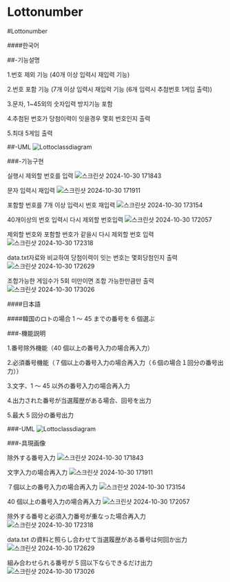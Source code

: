 # Lottonumber

#Lottonumber

####한국어

##-기능설명

1.번호 제외 기능 (40개 이상 입력시 재입력 기능)

2.번호 포함 기능 (7개 이상 입력시 재입력 기능 (6개 입력시 추첨번호 1게임 출력))

3.문자, 1~45외의 숫자입력 방지기능 포함

4.추첨된 번호가 당첨이력이 잇을경우 몇회 번호인지 출력

5.최대 5게임 출력

##-UML
![Lottoclassdiagram](https://github.com/user-attachments/assets/0604266c-bb35-4a5a-a243-2254ec0c9a96)

###-기능구현

실행시 제외할 번호를 입력
![스크린샷 2024-10-30 171843](https://github.com/user-attachments/assets/ac2fab49-c025-4bb8-90cc-764f87c277ce)

문자 입력시 재입력
![스크린샷 2024-10-30 171911](https://github.com/user-attachments/assets/6e1f0851-882a-4296-ba54-7f5b2c6403d9)

포함할 번호를 7개 이상 입력시 번호 재입력
![스크린샷 2024-10-30 173154](https://github.com/user-attachments/assets/d97d26c9-0f15-42a1-acb4-93bfcf6e1547)

40개이상의 번호 입력시 다시 제외할 번호입력
![스크린샷 2024-10-30 172057](https://github.com/user-attachments/assets/786d7eee-8535-4830-8c60-368974f1495d)

제외할 번호와 포함할 번호가 같을시 다시 제외할 번호 입력
![스크린샷 2024-10-30 172318](https://github.com/user-attachments/assets/00afe0f6-e954-47e4-bc0c-9f6afafe0109)

data.txt자료와 비교하여 당첨이력이 잇는 번호는 몇회당첨인지 출력
![스크린샷 2024-10-30 172629](https://github.com/user-attachments/assets/efd9908e-9982-4a2f-a3cd-dcf3d9a460f4)

조합가능한 게임수가 5회 미만이면 조합 가능한만큼만 출력
![스크린샷 2024-10-30 173026](https://github.com/user-attachments/assets/49f86045-4882-4d28-8f21-60540da64ced)

####日本語

####韓国のロトの場合 1 ～ 45 までの番号を 6 個選ぶ

###-機能説明

1.番号除外機能（40 個以上の番号入力の場合再入力）

2.必須番号機能（７個以上の番号入力の場合再入力（６個の場合１回分の番号出力））

3.文字、1 ～ 45 以外の番号入力の場合再入力

4.出力された番号が当選履歴がある場合、回号を出力

5.最大 5 回分の番号出力

###-UML
![Lottoclassdiagram](https://github.com/user-attachments/assets/0604266c-bb35-4a5a-a243-2254ec0c9a96)

###-具現画像

除外する番号入力
![스크린샷 2024-10-30 171843](https://github.com/user-attachments/assets/ac2fab49-c025-4bb8-90cc-764f87c277ce)

文字入力の場合再入力
![스크린샷 2024-10-30 171911](https://github.com/user-attachments/assets/6e1f0851-882a-4296-ba54-7f5b2c6403d9)

７個以上の番号入力の場合再入力
![스크린샷 2024-10-30 173154](https://github.com/user-attachments/assets/d97d26c9-0f15-42a1-acb4-93bfcf6e1547)

40 個以上の番号入力の場合再入力
![스크린샷 2024-10-30 172057](https://github.com/user-attachments/assets/786d7eee-8535-4830-8c60-368974f1495d)

除外する番号と必須入力番号が重なった場合再入力
![스크린샷 2024-10-30 172318](https://github.com/user-attachments/assets/00afe0f6-e954-47e4-bc0c-9f6afafe0109)

data.txt の資料と照らし合わせて当選履歴がある番号は何回か出力
![스크린샷 2024-10-30 172629](https://github.com/user-attachments/assets/efd9908e-9982-4a2f-a3cd-dcf3d9a460f4)

組み合わせられる番号が 5 回以下ならできるだけ出力
![스크린샷 2024-10-30 173026](https://github.com/user-attachments/assets/49f86045-4882-4d28-8f21-60540da64ced)
